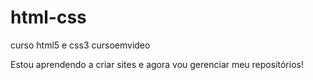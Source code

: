 # html-css
 curso html5 e css3 cursoemvideo

Estou aprendendo a criar sites e agora vou gerenciar meu repositórios!
